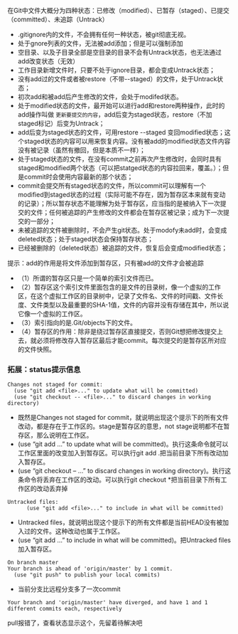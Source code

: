 在Git中文件大概分为四种状态：已修改（modified）、已暂存（staged）、已提交（committed）、未追踪（Untrack）

- .gitignore内的文件，不会拥有任何一种状态，被git彻底无视。
- 处于gnore列表的文件，无法被add添加；但是可以强制添加
- 空目录、以及子目录全部是空目录的目录不会有Untrack状态，也无法通过add改变状态（无效）
- 工作目录新增文件时，只要不处于ignore目录，都会变成Untrack状态；
- 没有add过的文件或者被restore（不带--staged）的文件，处于Untrack状态；
- 初次add和被add后产生修改的文件，会处于modifed状态。
- 处于modified状态的文件，最开始可以进行add和restore两种操作，此时的add操作叫做 `更新要提交的内容`，add后变为staged状态，restore（不加staged标记）后变为Untrack；
- add后变为staged状态的文件，可用restore --staged 变回modified状态；这个staged状态的内容可以用来恢复内容。没有被add的modified状态文件内容没有被记录（虽然有撤回，但是本质不一样）；
- 处于staged状态的文件，在没有commit之前再次产生修改时，会同时具有staged和modified两个状态（可以把statged状态的内容拉回来，覆盖。）；但是commit时会使用内容最新的那个状态；
- commit会提交所有staged状态的文件，所以commit可以理解有一个modified到staged状态的过程（实际可能不存在，因为暂存区本来就有变动的记录）；所以暂存状态不能理解为处于暂存区，应当指的是被纳入下一次提交的文件；任何被追踪的产生修改的文件都会在暂存区被记录；成为下一次提交的一部分；
- 未被追踪的文件被删除时，不会产生git状态。处于modofy未add时，会变成deleted状态；处于staged状态会保持暂存状态；
- 已经被删除的（deleted状态）被追踪的文件，恢复后会变成modified状态；

提示：add的作用是将文件添加到暂存区，只有被add的文件才会被追踪

- （1）所谓的暂存区只是一个简单的索引文件而已。
- （2）暂存区这个索引文件里面包含的是文件的目录树，像一个虚拟的工作区，在这个虚拟工作区的目录树中，记录了文件名、文件的时间戳、文件长度、文件类型以及最重要的SHA-1值，文件的内容并没有存储在其中，所以说 它像一个虚拟的工作区。
- （3）索引指向的是.Git/objects下的文件。
- （4）暂存区的作用：除非是绕过暂存区直接提交，否则Git想把修改提交上去，就必须将修改存入暂存区最后才能commit。每次提交的是暂存区所对应的文件快照。

### 拓展：status提示信息

```text
Changes not staged for commit:
  (use "git add <file>..." to update what will be committed)
  (use "git checkout -- <file>..." to discard changes in working directory)
```

- 既然是Changes not staged for commit，就说明出现这个提示下的所有文件改动，都是存在于工作区的。stage是暂存区的意思，not stage说明都不在暂存区，那么说明在工作区。
- (use “git add …” to update what will be committed)。执行这条命令就可以工作区里面的改变加入到暂存区。可以执行git add .把当前目录下所有改动加入暂存区。
- (use “git checkout – …” to discard changes in working directory)。执行这条命令将丢弃在工作区的改动。可以执行git checkout *把当前目录下所有工作区的改动丢弃掉

```text
Untracked files: 
      (use "git add <file>..." to include in what will be committed)
```

- Untracked files，就说明出现这个提示下的所有文件都是当前HEAD没有被加入过的文件。这种改动也属于工作区。
- (use “git add …” to include in what will be committed)。把Untracked files加入暂存区。

```text
On branch master
Your branch is ahead of 'origin/master' by 1 commit.
  (use "git push" to publish your local commits)
```

- 当前分支比远程分支多了一次commit

```text
Your branch and 'origin/master' have diverged, and have 1 and 1 different commits each, respectively
```

pull报错了，查看状态显示这个，先留着待解决吧
